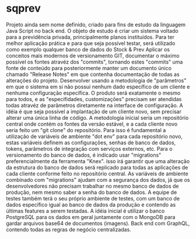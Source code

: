 # sqprev
Projeto ainda sem nome definido, criado para fins de estudo da linguagem Java Script no back end.
O objeto de estudo é criar um sistema voltado para a previdência privada, principalmente planos instituídos.
Para ter melhor aplicação prática e para que seja possível testar, será utilizado como exemplo qualquer banco de dados do Stock & Prev
Aplicar os conceitos mais modernos de versionamento GIT, documentar o máximo possível os fontes atravéz dos "commits", tornando estes "commits" uma fonte de conteúdo para posteriormente manter um documento único chamado "Release Notes" em que contenha documentação de todas as alterações do projeto.
Desenvolver usando a metodologia de "parâmetros" em que o sistema em si não possui nenhum dado específico de um cliente e nenhuma configuração específica.
O produto será exatamente o mesmo para todos, e as "especifidades, customizações" precisam ser atendidas todas atravéz de parâmetros diretamente na interface de configuração.
A idéia é que seja possível a implantação de um cliente novo, sem precisar alterar uma única linha de código.
A metodologia inicial seria um repositório central onde contém os fontes da versão estável, e a cada cliente novo seria feito um "git clone" do repositório.
Para isso é fundamental a utilização de variáveis de ambiente "dot env" para cada repositório novo, estas variáveis definem as configurações, senhas de banco de dados, tokens, parâmetros de integração com serviços externos, etc.
Para o versionamento do banco de dados, é indicado usar "migrations" preferencialmente da ferramenta "Knex". isso irá garantir que uma alteração da estrutura do banco de dados será replicado para todas as aplicações de cada cliente conforme feito no repositório central.
As variáveis de ambiente combinado com "migrations" ajudam com a segurança dos dados, já que os desenvolvedores não precisam trabalhar no mesmo banco de dados de produção, nem mesmo saber a senha do banco de dados.
A equipe de testes também terá o seu próprio ambiente de testes, com um banco de dados específico igual ao banco de dados da produção e contendo as últimas features a serem testadas.
A idéia inicial é utilizar o banco PostgreSQL para os dados em geral juntamente com o MongoDB para gardar arquivos base64 de documentos (imagens).
Back end com GraphQL, contendo todas as regras de negócio centralizadas.